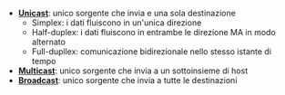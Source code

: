 - <b><u>Unicast</u></b>: unico sorgente che invia e una sola destinazione 
	- Simplex: i dati fluiscono in un'unica direzione
	- Half-duplex: i dati fluiscono in entrambe le direzione MA in modo alternato
	- Full-dupllex: comunicazione bidirezionale nello stesso istante di tempo
- <b><u>Multicast</u></b>: unico sorgente che invia a un sottoinsieme di host
- <b><u>Broadcast</u></b>: unico sorgente che invia a tutte le destinazioni
